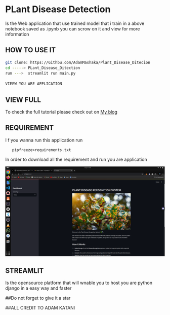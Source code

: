 # PLant Disease Detection 

Is the Web application that use trained model that i train in a above notebook saved as .ipynb you can scrow on it and view for more information 

##   HOW TO USE IT 

```sh
git clone: https://Githbu.com/AdamMashaka/Plant_Disease_Ditecion
cd -----> PLant_Disease_Ditection
run --->  streamlit run main.py

VIEEW YOU ARE APPLICATION


```

## VIEW FULL

To check the full tutorial please check out on [My blog](https://adamportifolio.netlify.app) 


## REQUIREMENT

I f you wanna run this application run  
```
   pipfreeze>requirements.txt
```
In order to download all the requirement and run you are application 


![HOW WOULD LOOK LIKE](plant.png)


## STREAMLIT 

Is the opensource platform that will wnable you to host you are python django in a easy way and faster

##Do not forget to give it a star  


##ALL CREDIT TO ADAM KATANI
